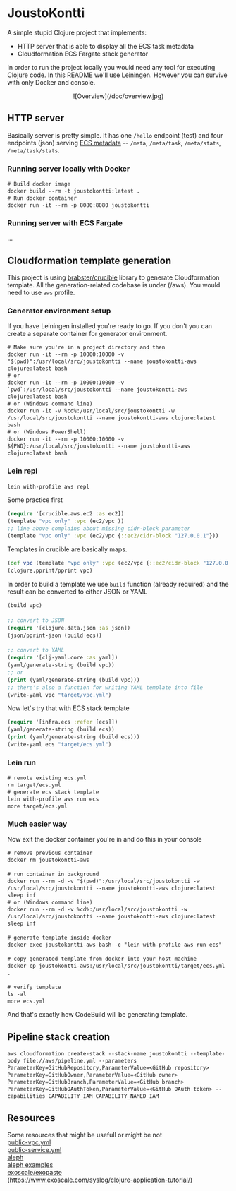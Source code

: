 # JoustoKontti

A simple stupid Clojure project that implements:
* HTTP server that is able to display all the ECS task metadata
* Cloudformation ECS Fargate stack generator

In order to run the project locally you would need any tool for executing Clojure code. In this README we'll use Leiningen. However you can survive with only Docker and console.

<p align="center">
![Overview](/doc/overview.jpg)
</p>

## HTTP server

Basically server is pretty simple. It has one `/hello` endpoint (test) and four endpoints (json) serving [ECS metadata](https://docs.aws.amazon.com/AmazonECS/latest/developerguide/task-metadata-endpoint-v3.html) -- `/meta`, `/meta/task`, `/meta/stats`, `/meta/task/stats`.

### Running server locally with Docker

```shell
# Build docker image
docker build --rm -t joustokontti:latest .
# Run docker container
docker run -it --rm -p 8080:8080 joustokontti
```

### Running server with ECS Fargate

...

## Cloudformation template generation

This project is using [brabster/crucible](https://github.com/brabster/crucible) library to generate Cloudformation template. All the generation-related codebase is under (/aws). You would need to use `aws` profile.

### Generator environment setup

If you have Leiningen installed you're ready to go. If you don't you can create a separate container for generator environment.

```shell
# Make sure you're in a project directory and then
docker run -it --rm -p 10000:10000 -v "$(pwd)":/usr/local/src/joustokontti --name joustokontti-aws clojure:latest bash
# or
docker run -it --rm -p 10000:10000 -v `pwd`:/usr/local/src/joustokontti --name joustokontti-aws clojure:latest bash
# or (Windows command line)
docker run -it -v %cd%:/usr/local/src/joustokontti -w /usr/local/src/joustokontti --name joustokontti-aws clojure:latest bash
# or (Windows PowerShell)
docker run -it --rm -p 10000:10000 -v ${PWD}:/usr/local/src/joustokontti --name joustokontti-aws clojure:latest bash
```

### Lein repl

```shell
lein with-profile aws repl
```
Some practice first
```clojure
(require '[crucible.aws.ec2 :as ec2])
(template "vpc only" :vpc (ec2/vpc ))
;; line above complains about missing cidr-block parameter
(template "vpc only" :vpc (ec2/vpc {::ec2/cidr-block "127.0.0.1"}))
```
Templates in crucible are basically maps.
```clojure
(def vpc (template "vpc only" :vpc (ec2/vpc {::ec2/cidr-block "127.0.0.1"})))
(clojure.pprint/pprint vpc)
```

In order to build a template we use `build` function (already required) and the result can be converted to either JSON or YAML
```clojure
(build vpc)

;; convert to JSON
(require '[clojure.data.json :as json])
(json/pprint-json (build ecs))

;; convert to YAML
(require '[clj-yaml.core :as yaml])
(yaml/generate-string (build vpc))
;; or
(print (yaml/generate-string (build vpc)))
;; there's also a function for writing YAML template into file
(write-yaml vpc "target/vpc.yml")
```

Now let's try that with ECS stack template
```clojure
(require '[infra.ecs :refer [ecs]])
(yaml/generate-string (build ecs))
(print (yaml/generate-string (build ecs)))
(write-yaml ecs "target/ecs.yml")
```

### Lein run

```shell
# remote existing ecs.yml
rm target/ecs.yml
# generate ecs stack template
lein with-profile aws run ecs
more target/ecs.yml
```

### Much easier way

Now exit the docker container you're in and do this in your console

```shell
# remove previous container
docker rm joustokontti-aws

# run container in background
docker run --rm -d -v "$(pwd)":/usr/local/src/joustokontti -w /usr/local/src/joustokontti --name joustokontti-aws clojure:latest sleep inf
# or (Windows command line)
docker run --rm -d -v %cd%:/usr/local/src/joustokontti -w /usr/local/src/joustokontti --name joustokontti-aws clojure:latest sleep inf

# generate template inside docker
docker exec joustokontti-aws bash -c "lein with-profile aws run ecs"

# copy generated template from docker into your host machine
docker cp joustokontti-aws:/usr/local/src/joustokontti/target/ecs.yml .

# verify template
ls -al
more ecs.yml
```

And that's exactly how CodeBuild will be generating template.

## Pipeline stack creation

```shell
aws cloudformation create-stack --stack-name joustokontti --template-body file://aws/pipeline.yml --parameters ParameterKey=GitHubRepository,ParameterValue=<GitHub repository> ParameterKey=GitHubOwner,ParameterValue=<GitHub owner> ParameterKey=GitHubBranch,ParameterValue=<GitHub branch> ParameterKey=GitHubOAuthToken,ParameterValue=<GitHub OAuth token> --capabilities CAPABILITY_IAM CAPABILITY_NAMED_IAM
```

## Resources

Some resources that might be usefull or might be not  
[public-vpc.yml](https://github.com/awslabs/aws-cloudformation-templates/blob/master/aws/services/ECS/FargateLaunchType/clusters/public-vpc.yml)  
[public-service.yml](https://github.com/awslabs/aws-cloudformation-templates/blob/master/aws/services/ECS/FargateLaunchType/services/public-service.yml)  
[aleph](https://github.com/ztellman/aleph)  
[aleph examples](https://aleph.io/examples/literate.html#aleph.examples.http)  
[exoscale/exopaste](https://github.com/exoscale/exopaste/)  
(https://www.exoscale.com/syslog/clojure-application-tutorial/)  
